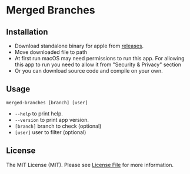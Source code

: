 # Merged Branches

## Installation

- Download standalone binary for apple from
  [releases](https://github.com/semiherdogan/merged-branches/releases).
- Move downloaded file to path
- At first run macOS may need permissions to run this app. For allowing this app to run you need to allow it from "Security & Privacy" section
- Or you can download source code and compile on your own.

## Usage

`merged-branches [branch] [user]`

- `--help` to print help.
- `--version` to print app version.
- `[branch]` branch to check (optional)
- `[user]` user to filter (optional)

## License

The MIT License (MIT). Please see [License File](LICENSE) for more information.
